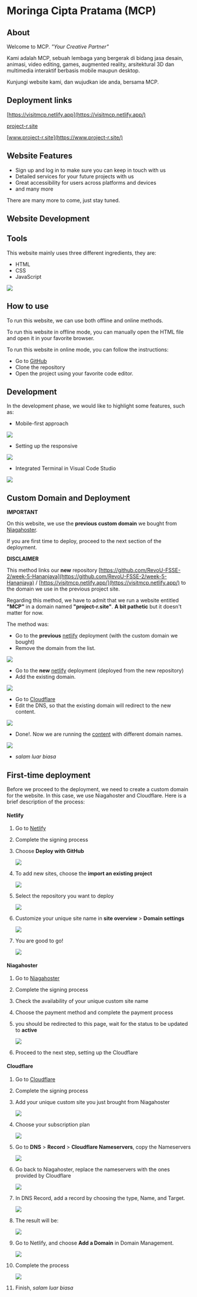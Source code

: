 # Moringa Cipta Pratama (MCP)
## About

Welcome to MCP. 
_"Your Creative Partner"_

Kami adalah MCP, sebuah lembaga yang bergerak di bidang jasa desain, animasi, video editing, games, augmented reality, arsitektural 3D dan multimedia interaktif berbasis mobile maupun desktop.

Kunjungi website kami, dan wujudkan ide anda, bersama MCP.

## Deployment links

[https://visitmcp.netlify.app](https://visitmcp.netlify.app/)

[project-r.site](https://project-r.site/)

[www.project-r.site](https://www.project-r.site/)

## Website Features

- Sign up and log in to make sure you can keep in touch with us
- Detailed services for your future projects with us 
- Great accessibility for users across platforms and devices
- and many more

There are many more to come, just stay tuned.
## Website Development
## Tools
This website mainly uses three different ingredients, they are:
- HTML
- CSS
- JavaScript

![](/mdimages/tools0.png)

## How to use

To run this website, we can use both offline and online methods.

To run this website in offline mode, you can manually open the HTML file and open it in your favorite browser.

To run this website in online mode, you can follow the instructions:
- Go to [GitHub](https://github.com/RevoU-FSSE-2/week-5-Hananjaya)  
- Clone the repository 
- Open the project using your favorite code editor.
## Development
In the development phase, we would like to highlight some features, such as:
- Mobile-first approach

![](mdimages/mobilefirst.png)

- Setting up the responsive

![](mdimages/responsive.png)

- Integrated Terminal in Visual Code Studio

![](mdimages/terminal.png)


## Custom Domain and Deployment

**IMPORTANT**

On this website, we use the **previous custom domain** we bought from [Niagahoster](https://www.niagahoster.co.id/).

If you are first time to deploy, proceed to the next section of the deployment.

**DISCLAIMER**

This method links our **new** repository [https://github.com/RevoU-FSSE-2/week-5-Hananjaya](https://github.com/RevoU-FSSE-2/week-5-Hananjaya) / [https://visitmcp.netlify.app/](https://visitmcp.netlify.app/) to the domain we use in the previous project site. 

Regarding this method, we have to admit that we run a website entitled **"MCP"** in a domain named **"project-r.site"**. **A bit pathetic** but it doesn't matter for now.

The method was:

- Go to the **previous** [netlify](https://www.netlify.com/) deployment (with the custom domain we bought)
- Remove the domain from the list.

![](mdimages/stepa.png)

- Go to the **new** [netlify](https://www.netlify.com/) deployment (deployed from the new repository)
- Add the existing domain.
  
![](mdimages/stepb.png)

- Go to [Cloudflare](https://www.cloudflare.com)
- Edit the DNS, so that the existing domain will redirect to the new content.

![](mdimages/stepc.png)

- Done!. Now we are running the [content](https://project-r.site/) with different domain names. 

![](mdimages/stepd.png)

- _salam luar biasa_

## First-time deployment
Before we proceed to the deployment, we need to create a custom domain for the website. In this case, we use Niagahoster and Cloudflare. Here is a brief description of the process:
#### Netlify

1. Go to [Netlify](https://www.netlify.com/)
2. Complete the signing process
3. Choose **Deploy with GitHub**
   
    ![](mdimages/netlify0.JPG)

4. To add new sites, choose the **import an existing project**
   
    ![](mdimages/netlify1.JPG)

5. Select the repository you want to deploy
   
    ![](mdimages/netlify2.JPG)

6. Customize your unique site name in **site overview** > **Domain settings**
   
    ![](mdimages/netchange.JPG)

7. You are good to go!
   
    ![](mdimages/netfinish.JPG)

#### Niagahoster
1. Go to [Niagahoster](https://www.niagahoster.co.id/)
2. Complete the signing process
3. Check the availability of your unique custom site name
4. Choose the payment method and complete the payment process
5. you should be redirected to this page, wait for the status to be updated to **active**
   
    ![](mdimages/nialist.JPG)
6. Proceed to the next step, setting up the Cloudflare

#### Cloudflare
1. Go to [Cloudflare](https://www.cloudflare.com)
2. Complete the signing process
3. Add your unique custom site you just brought from Niagahoster
   
    ![](mdimages/cloud1.JPG)
   
4. Choose your subscription plan
   
    ![](mdimages/cloud2.JPG)

5. Go to **DNS** > **Record** > **Cloudflare Nameservers**, copy the Nameservers 
   
    ![](mdimages/cloud4.JPG)

6. Go back to Niagahoster, replace the nameservers with the ones provided by Cloudflare
   
    ![](mdimages/cloud5.JPG)

7.  In DNS Record, add a record by choosing the type, Name, and Target.
   
    ![](mdimages/cloud6.JPG)

8.  The result will be:
   
    ![](mdimages/cloud7.JPG)

9.  Go to Netlify, and choose **Add a Domain** in Domain Management.
    
    ![](mdimages/cloud8.JPG)

10. Complete the process
    
    ![](mdimages/cloud9.JPG)

11. Finish, _salam luar biasa_